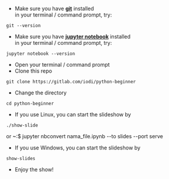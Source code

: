 - Make sure you have [**git**](https://git-scm.com/download) installed  
in your terminal / command prompt, try:

```shell
git --version
```

- Make sure you have [**jupyter notebook**](https://jupyter.org/install.html) installed  
in your terminal / command prompt, try:

```shell
jupyter notebook --version
```

- Open your terminal / command prompt
- Clone this repo

```shell
git clone https://gitlab.com/iodi/python-beginner
```

- Change the directory

```shell
cd python-beginner
```

- If you use Linux, you can start the slideshow by

```shell
./show-slide
```

or ~:$ jupyter nbconvert nama_file.ipynb --to slides --port serve

- If you use Windows, you can start the slideshow by

```shell
show-slides
```

- Enjoy the show!
